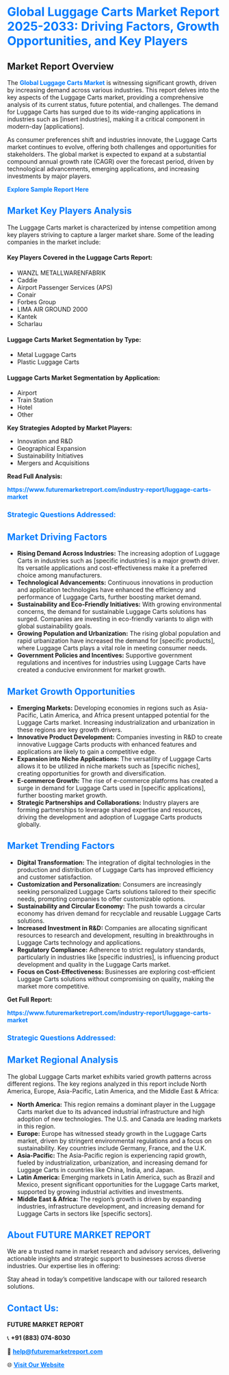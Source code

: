 <h1 style="color: #007BFF;">Global Luggage Carts Market Report 2025-2033: Driving Factors, Growth Opportunities, and Key Players</h1>

<section id="overview">
<h2>Market Report Overview</h2>
<p>The <a href="https://www.futuremarketreport.com/industry-report/luggage-carts-market" style="color: #007BFF; text-decoration: none;"><strong>Global Luggage Carts Market</strong></a> is witnessing significant growth, driven by increasing demand across various industries. This report delves into the key aspects of the Luggage Carts market, providing a comprehensive analysis of its current status, future potential, and challenges. The demand for Luggage Carts has surged due to its wide-ranging applications in industries such as [insert industries], making it a critical component in modern-day [applications].</p>
<p>As consumer preferences shift and industries innovate, the Luggage Carts market continues to evolve, offering both challenges and opportunities for stakeholders. The global market is expected to expand at a substantial compound annual growth rate (CAGR) over the forecast period, driven by technological advancements, emerging applications, and increasing investments by major players.</p>
</section>

<section id="overview">
<p><a href="https://www.futuremarketreport.com/request-sample/reportId=83150" style="color: #007BFF; text-decoration: none;"><strong>Explore Sample Report Here</strong></a></p>
</section>

<section id="key-players">
<h2 style="color: #007BFF;">Market Key Players Analysis</h2>
<p>The Luggage Carts market is characterized by intense competition among key players striving to capture a larger market share. Some of the leading companies in the market include:</p>
<h4>Key Players Covered in the Luggage Carts Report:</h4>
<ul><li>WANZL METALLWARENFABRIK</li><li>Caddie</li><li>Airport Passenger Services (APS)</li><li>Conair</li><li>Forbes Group</li><li>LIMA AIR GROUND 2000</li><li>Kantek</li><li>Scharlau</li></ul>
<h4>Luggage Carts Market Segmentation by Type:</h4>
<ul><li>Metal Luggage Carts</li><li>Plastic Luggage Carts</li></ul>

<h4>Luggage Carts Market Segmentation by Application:</h4>
<ul><li>Airport</li><li>Train Station</li><li>Hotel</li><li>Other</li></ul>
<p><strong>Key Strategies Adopted by Market Players:</strong></p>
<ul>
<li>Innovation and R&D</li>
<li>Geographical Expansion</li>
<li>Sustainability Initiatives</li>
<li>Mergers and Acquisitions</li>
</ul>
</section>

<section>
<p><strong>Read Full Analysis: </strong></p><a href="https://www.futuremarketreport.com/industry-report/luggage-carts-market" style="color: #007BFF; text-decoration: none;"><strong>https://www.futuremarketreport.com/industry-report/luggage-carts-market</strong></a>
<h3 style="color: #007BFF;">Strategic Questions Addressed:</h3>
</section>

<section id="driving-factors">
<h2 style="color: #007BFF;">Market Driving Factors</h2>
<ul>
<li><strong>Rising Demand Across Industries:</strong> The increasing adoption of Luggage Carts in industries such as [specific industries] is a major growth driver. Its versatile applications and cost-effectiveness make it a preferred choice among manufacturers.</li>
<li><strong>Technological Advancements:</strong> Continuous innovations in production and application technologies have enhanced the efficiency and performance of Luggage Carts, further boosting market demand.</li>
<li><strong>Sustainability and Eco-Friendly Initiatives:</strong> With growing environmental concerns, the demand for sustainable Luggage Carts solutions has surged. Companies are investing in eco-friendly variants to align with global sustainability goals.</li>
<li><strong>Growing Population and Urbanization:</strong> The rising global population and rapid urbanization have increased the demand for [specific products], where Luggage Carts plays a vital role in meeting consumer needs.</li>
<li><strong>Government Policies and Incentives:</strong> Supportive government regulations and incentives for industries using Luggage Carts have created a conducive environment for market growth.</li>
</ul>
</section>

<section id="growth-opportunities">
<h2 style="color: #007BFF;">Market Growth Opportunities</h2>
<ul>
<li><strong>Emerging Markets:</strong> Developing economies in regions such as Asia-Pacific, Latin America, and Africa present untapped potential for the Luggage Carts market. Increasing industrialization and urbanization in these regions are key growth drivers.</li>
<li><strong>Innovative Product Development:</strong> Companies investing in R&D to create innovative Luggage Carts products with enhanced features and applications are likely to gain a competitive edge.</li>
<li><strong>Expansion into Niche Applications:</strong> The versatility of Luggage Carts allows it to be utilized in niche markets such as [specific niches], creating opportunities for growth and diversification.</li>
<li><strong>E-commerce Growth:</strong> The rise of e-commerce platforms has created a surge in demand for Luggage Carts used in [specific applications], further boosting market growth.</li>
<li><strong>Strategic Partnerships and Collaborations:</strong> Industry players are forming partnerships to leverage shared expertise and resources, driving the development and adoption of Luggage Carts products globally.</li>
</ul>
</section>

<section id="trending-factors">
<h2 style="color: #007BFF;">Market Trending Factors</h2>
<ul>
<li><strong>Digital Transformation:</strong> The integration of digital technologies in the production and distribution of Luggage Carts has improved efficiency and customer satisfaction.</li>
<li><strong>Customization and Personalization:</strong> Consumers are increasingly seeking personalized Luggage Carts solutions tailored to their specific needs, prompting companies to offer customizable options.</li>
<li><strong>Sustainability and Circular Economy:</strong> The push towards a circular economy has driven demand for recyclable and reusable Luggage Carts solutions.</li>
<li><strong>Increased Investment in R&D:</strong> Companies are allocating significant resources to research and development, resulting in breakthroughs in Luggage Carts technology and applications.</li>
<li><strong>Regulatory Compliance:</strong> Adherence to strict regulatory standards, particularly in industries like [specific industries], is influencing product development and quality in the Luggage Carts market.</li>
<li><strong>Focus on Cost-Effectiveness:</strong> Businesses are exploring cost-efficient Luggage Carts solutions without compromising on quality, making the market more competitive.</li>
</ul>
</section>

<section>
<p><strong>Get Full Report: </strong></p><a href="https://www.futuremarketreport.com/industry-report/luggage-carts-market" style="color: #007BFF; text-decoration: none;"><strong>https://www.futuremarketreport.com/industry-report/luggage-carts-market</strong></a>
<h3 style="color: #007BFF;">Strategic Questions Addressed:</h3>
</section>


<section id="regional-analysis">
<h2 style="color: #007BFF;">Market Regional Analysis</h2>
<p>The global Luggage Carts market exhibits varied growth patterns across different regions. The key regions analyzed in this report include North America, Europe, Asia-Pacific, Latin America, and the Middle East & Africa:</p>
<ul>
<li><strong>North America:</strong> This region remains a dominant player in the Luggage Carts market due to its advanced industrial infrastructure and high adoption of new technologies. The U.S. and Canada are leading markets in this region.</li>
<li><strong>Europe:</strong> Europe has witnessed steady growth in the Luggage Carts market, driven by stringent environmental regulations and a focus on sustainability. Key countries include Germany, France, and the U.K.</li>
<li><strong>Asia-Pacific:</strong> The Asia-Pacific region is experiencing rapid growth, fueled by industrialization, urbanization, and increasing demand for Luggage Carts in countries like China, India, and Japan.</li>
<li><strong>Latin America:</strong> Emerging markets in Latin America, such as Brazil and Mexico, present significant opportunities for the Luggage Carts market, supported by growing industrial activities and investments.</li>
<li><strong>Middle East & Africa:</strong> The region’s growth is driven by expanding industries, infrastructure development, and increasing demand for Luggage Carts in sectors like [specific sectors].</li>
</ul>
</section>

<footer>
<h2 style="color: #007BFF;">About FUTURE MARKET REPORT</h2>
<p>We are a trusted name in market research and advisory services, delivering actionable insights and strategic support to businesses across diverse industries. Our expertise lies in offering:</p>

<p>Stay ahead in today’s competitive landscape with our tailored research solutions.</p>

<h2 style="color: #007BFF;">Contact Us:</h2>
<p><strong>FUTURE MARKET REPORT</strong></p>
<p>📞 <strong>+91 (883) 074-8030</strong></p>
<p>📧 <strong><a href="mailto:help@futuremarketreport.com" style="color: #007BFF;">help@futuremarketreport.com</a></strong></p>
<p>🌐 <strong><a href="https://www.futuremarketreport.com/" style="color: #007BFF;">Visit Our Website</a></strong></p>
</footer>